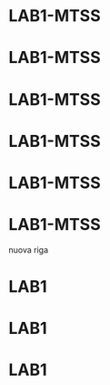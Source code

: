 # LAB1-MTSS
# LAB1-MTSS
# LAB1-MTSS
# LAB1-MTSS
# LAB1-MTSS
# LAB1-MTSS
nuova riga
# LAB1
# LAB1
# LAB1
